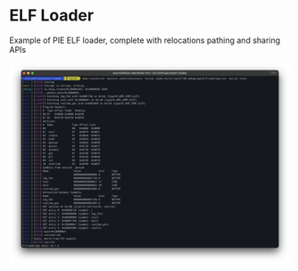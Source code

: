 # ELF Loader

Example of PIE ELF loader, complete with relocations pathing and sharing APIs

![demo](https://github.com/maxrt101/sdk-elf-loader/blob/master/files/demo.png?raw=true)

